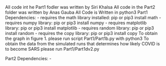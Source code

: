 All code int he Part1 fodler was written by Siri Khalsa
All code in the Part2 folder was written by Anas Gauba
All Code is Written in python3
Part1 Dependencies:
	- requires the math library installed: pip or pip3 install math
	- requires numpy library: pip or pip3 install numpy
	- requires matplotlib library: pip or pip3 install matplotlib
	- requires random library: pip or pip3 install random
	- requires the copy library: pip or pip3 install copy 
To obtain the graph in figure 1. please run script Part1/Part1b.py with python3
To obtain the data from the simulated runs that determines how likely COVID is to become SARS 
please run Part1/Part1dv2.py

Part2 Dependencies:
	-


